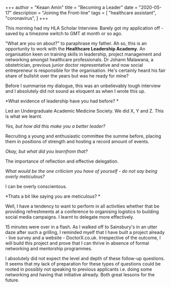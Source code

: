 +++
author = "Keaan Amin"
title = "Becoming a Leader"
date = "2020-05-17"
description = "Joining the Front-line"
tags = [
    "healthcare assistant",
    "coronavirus",
]
+++

This morning had my HLA Scholar Interview. Barely got my application off - saved by a timezone switch to GMT at month or so ago.

"What are you on about?" to paraphrase my father. Ah so, this is an opportunity to work with the **Healthcare Leadership Academy**. An organisation keen on training skills in leadership, project management and networking amongst healthcare professionals. Dr Johann Malawana, a obstetrician, previous junior doctor representative and now social entrepreneur is responsible for the organisation. He's certainly heard his fair share of bullshit over the years but was he ready for mine?

Before I summarise my dialogue, this was an unbelievably tough interview and I absolutely did not sound as eloquent as when I wrote this up.

*What evidence of leadership have you had before? *

Led an Undergraduate Academic Medicine Society. We did X, Y and Z. This is what we learnt.

*Yes, but how did this make you a better leader?*

Recruiting a young and enthusiastic committee the summe before, placing them in positions of strength and hosting a record amount of events.

*Okay, but what did you learnfrom that?*

The importance of reflection and effective delegation.

*What would be the one criticism you have of yourself - do not say being overly meticulous?*

I can be overly conscientous.

*Thats a bit like saying you are meticulous? *

Well, I have a tendency to want to perform in all activities whether that be providing refreshments at a conference to organising logistics to building social media campaigns. I learnt to delegate more effectively. 

15 minutes were over in a flash. As I walked off to Sainsbury's in an utter daze after such a grilling, I reminded myelf that I have built a project already - live survey and a website - DoctorX.co.uk. Irrespective of the outcome, I will build this project and prove that I can thrive in absence of formal networking and mentorship programmes.

I absolutely did not expect the level and depth of these follow-up questions. It seems that my lack of preparation for these types of questions could be rooted in possibly not speaking to previous applicants i.e. doing some networking and having that initiative already. Both great lessons for the future.